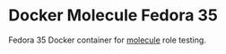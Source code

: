 # Docker Molecule Fedora 35

Fedora 35 Docker container for [molecule](https://molecule.readthedocs.io/en/latest/) role testing.
